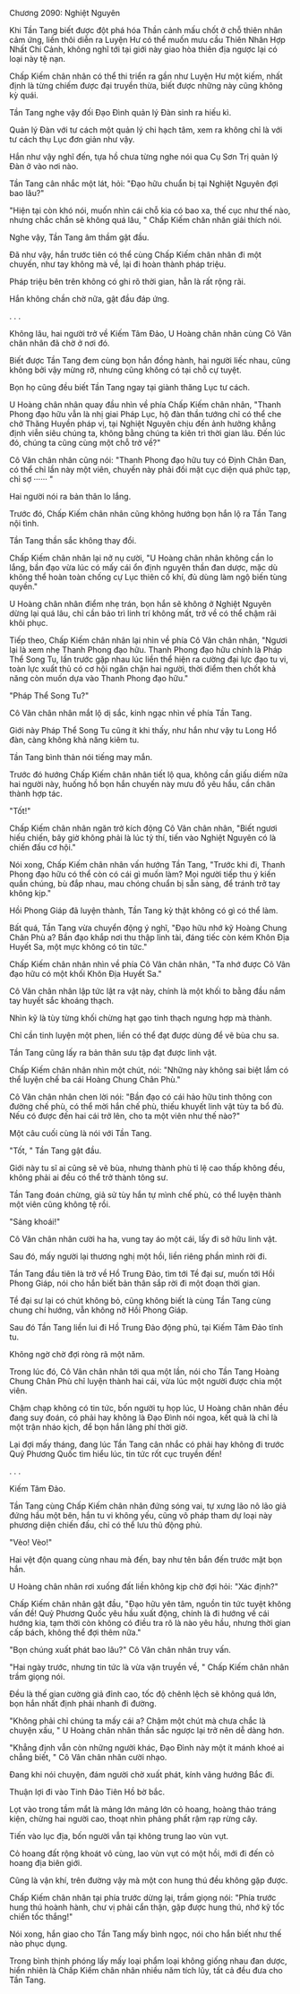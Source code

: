 




Chương 2090: Nghiệt Nguyên


Khi Tần Tang biết được đột phá hóa Thần cảnh mấu chốt ở chỗ thiên nhân cảm ứng, liền thôi diễn ra Luyện Hư có thể muốn mưu cầu Thiên Nhân Hợp Nhất Chi Cảnh, không nghĩ tới tại giới này giao hòa thiên địa ngược lại có loại này tệ nạn.

Chấp Kiếm chân nhân có thể thi triển ra gần như Luyện Hư một kiếm, nhất định là từng chiếm được đại truyền thừa, biết được những này cũng không kỳ quái.

Tần Tang nghe vậy đối Đạo Đình quản lý Đàn sinh ra hiếu kì.

Quản lý Đàn với tư cách một quản lý chi hạch tâm, xem ra không chỉ là với tư cách thụ Lục đơn giản như vậy.

Hắn như vậy nghĩ đến, tựa hồ chưa từng nghe nói qua Cụ Sơn Trị quản lý Đàn ở vào nơi nào.

Tần Tang cân nhắc một lát, hỏi: "Đạo hữu chuẩn bị tại Nghiệt Nguyên đợi bao lâu?"

"Hiện tại còn khó nói, muốn nhìn cái chỗ kia có bao xa, thế cục như thế nào, nhưng chắc chắn sẽ không quá lâu, " Chấp Kiếm chân nhân giải thích nói.

Nghe vậy, Tần Tang âm thầm gật đầu.

Đã như vậy, hắn trước tiên có thể cùng Chấp Kiếm chân nhân đi một chuyến, như tay không mà về, lại đi hoàn thành pháp triệu.

Pháp triệu bên trên không có ghi rõ thời gian, hẳn là rất rộng rãi.

Hắn không chần chờ nữa, gật đầu đáp ứng.

. . .

Không lâu, hai người trở về Kiếm Tâm Đảo, U Hoàng chân nhân cùng Cô Vân chân nhân đã chờ ở nơi đó.

Biết được Tần Tang đem cùng bọn hắn đồng hành, hai người liếc nhau, cũng không bởi vậy mừng rỡ, nhưng cũng không có tại chỗ cự tuyệt.

Bọn họ cũng đều biết Tần Tang ngay tại giành thăng Lục tư cách.

U Hoàng chân nhân quay đầu nhìn về phía Chấp Kiếm chân nhân, "Thanh Phong đạo hữu vẫn là nhị giai Pháp Lục, hộ đàn thần tướng chỉ có thể che chở Thăng Huyền pháp vị, tại Nghiệt Nguyên chịu đến ảnh hưởng khẳng định viễn siêu chúng ta, không bằng chúng ta kiên trì thời gian lâu. Đến lúc đó, chúng ta cũng cùng một chỗ trở về?"

Cô Vân chân nhân cũng nói: "Thanh Phong đạo hữu tuy có Định Chân Đan, có thể chỉ lần này một viên, chuyến này phải đối mặt cục diện quá phức tạp, chỉ sợ ······ "

Hai người nói ra bản thân lo lắng.

Trước đó, Chấp Kiếm chân nhân cũng không hướng bọn hắn lộ ra Tần Tang nội tình.

Tần Tang thần sắc không thay đổi.

Chấp Kiếm chân nhân lại nở nụ cười, "U Hoàng chân nhân không cần lo lắng, bần đạo vừa lúc có mấy cái ổn định nguyên thần đan dược, mặc dù không thể hoàn toàn chống cự Lục thiên cố khí, đủ dùng làm ngộ biến tùng quyền."

U Hoàng chân nhân điểm nhẹ trán, bọn hắn sẽ không ở Nghiệt Nguyên dừng lại quá lâu, chỉ cần bảo trì linh trí không mất, trở về có thể chậm rãi khôi phục.

Tiếp theo, Chấp Kiếm chân nhân lại nhìn về phía Cô Vân chân nhân, "Ngươi lại là xem nhẹ Thanh Phong đạo hữu. Thanh Phong đạo hữu chính là Pháp Thể Song Tu, lần trước gặp nhau lúc liền thể hiện ra cường đại lực đạo tu vi, toàn lực xuất thủ có cơ hội ngăn chặn hai người, thời điểm then chốt khả năng còn muốn dựa vào Thanh Phong đạo hữu."

"Pháp Thể Song Tu?"

Cô Vân chân nhân mắt lộ dị sắc, kinh ngạc nhìn về phía Tần Tang.

Giới này Pháp Thể Song Tu cũng ít khi thấy, như hắn như vậy tu Long Hổ đàn, càng không khả năng kiêm tu.

Tần Tang bình thản nói tiếng may mắn.

Trước đó hướng Chấp Kiếm chân nhân tiết lộ qua, không cần giấu diếm nữa hai người này, huống hồ bọn hắn chuyến này mưu đồ yêu hầu, cần chân thành hợp tác.

"Tốt!"

Chấp Kiếm chân nhân ngăn trở kích động Cô Vân chân nhân, "Biết ngươi hiếu chiến, bây giờ không phải là lúc tỷ thí, tiến vào Nghiệt Nguyên có là chiến đấu cơ hội."

Nói xong, Chấp Kiếm chân nhân vấn hướng Tần Tang, "Trước khi đi, Thanh Phong đạo hữu có thể còn có cái gì muốn làm? Mọi người tiếp thu ý kiến quần chúng, bù đắp nhau, mau chóng chuẩn bị sẵn sàng, để tránh trở tay không kịp."

Hồi Phong Giáp đã luyện thành, Tần Tang kỳ thật không có gì có thể làm.

Bất quá, Tần Tang vừa chuyển động ý nghĩ, "Đạo hữu nhớ kỹ Hoàng Chung Chân Phù a? Bần đạo khắp nơi thu thập linh tài, đáng tiếc còn kém Khôn Địa Huyết Sa, một mực không có tin tức."

Chấp Kiếm chân nhân nhìn về phía Cô Vân chân nhân, "Ta nhớ được Cô Vân đạo hữu có một khối Khôn Địa Huyết Sa."

Cô Vân chân nhân lập tức lật ra vật này, chính là một khối to bằng đầu nắm tay huyết sắc khoáng thạch.

Nhìn kỹ là tùy từng khối chừng hạt gạo tinh thạch ngưng hợp mà thành.

Chỉ cần tinh luyện một phen, liền có thể đạt được dùng để vẽ bùa chu sa.

Tần Tang cũng lấy ra bản thân sưu tập đạt được linh vật.

Chấp Kiếm chân nhân nhìn một chút, nói: "Những này không sai biệt lắm có thể luyện chế ba cái Hoàng Chung Chân Phù."

Cô Vân chân nhân chen lời nói: "Bần đạo có cái hảo hữu tinh thông con đường chế phù, có thể mời hắn chế phù, thiếu khuyết linh vật tùy ta bổ đủ. Nếu có được đến hai cái trở lên, cho ta một viên như thế nào?"

Một câu cuối cùng là nói với Tần Tang.

"Tốt, " Tần Tang gật đầu.

Giới này tu sĩ ai cũng sẽ vẽ bùa, nhưng thành phù tỉ lệ cao thấp không đều, không phải ai đều có thể trở thành tông sư.

Tần Tang đoán chừng, giả sử tùy hắn tự mình chế phù, có thể luyện thành một viên cũng không tệ rồi.

"Sảng khoái!"

Cô Vân chân nhân cười ha ha, vung tay áo một cái, lấy đi sở hữu linh vật.

Sau đó, mấy người lại thương nghị một hồi, liền riêng phần mình rời đi.

Tần Tang đầu tiên là trở về Hồ Trung Đảo, tìm tới Tề đại sư, muốn tới Hồi Phong Giáp, nói cho hắn biết bản thân sắp rời đi một đoạn thời gian.

Tề đại sư lại có chút không bỏ, cũng không biết là cùng Tần Tang cùng chung chí hướng, vẫn không nỡ Hồi Phong Giáp.

Sau đó Tần Tang liền lui đi Hồ Trung Đảo động phủ, tại Kiếm Tâm Đảo tĩnh tu.

Không ngờ chờ đợi ròng rã một năm.

Trong lúc đó, Cô Vân chân nhân tới qua một lần, nói cho Tần Tang Hoàng Chung Chân Phù chỉ luyện thành hai cái, vừa lúc một người được chia một viên.

Chậm chạp không có tin tức, bốn người tụ họp lúc, U Hoàng chân nhân đều đang suy đoán, có phải hay không là Đạo Đình nói ngoa, kết quả là chỉ là một trận nháo kịch, để bọn hắn lãng phí thời giờ.

Lại đợi mấy tháng, đang lúc Tần Tang cân nhắc có phải hay không đi trước Quỷ Phương Quốc tìm hiểu lúc, tin tức rốt cục truyền đến!

. . .

Kiếm Tâm Đảo.

Tần Tang cùng Chấp Kiếm chân nhân đứng sóng vai, tự xưng lão nô lão giả đứng hầu một bên, hắn tu vi không yếu, cũng vô pháp tham dự loại này phương diện chiến đấu, chỉ có thể lưu thủ động phủ.

"Vèo! Vèo!"

Hai vệt độn quang cùng nhau mà đến, bay như tên bắn đến trước mặt bọn hắn.

U Hoàng chân nhân rơi xuống đất liền không kịp chờ đợi hỏi: "Xác định?"

Chấp Kiếm chân nhân gật đầu, "Đạo hữu yên tâm, nguồn tin tức tuyệt không vấn đề! Quỷ Phương Quốc yêu hầu xuất động, chính là đi hướng về cái hướng kia, tạm thời còn không có điều tra rõ là nào yêu hầu, nhưng thời gian cấp bách, không thể đợi thêm nữa."

"Bọn chúng xuất phát bao lâu?" Cô Vân chân nhân truy vấn.

"Hai ngày trước, nhưng tin tức là vừa vặn truyền về, " Chấp Kiếm chân nhân trầm giọng nói.

Đều là thế gian cường giả đỉnh cao, tốc độ chênh lệch sẽ không quá lớn, bọn hắn nhất định phải nhanh đi đường.

"Không phải chỉ chúng ta mấy cái a? Chậm một chút mà chưa chắc là chuyện xấu, " U Hoàng chân nhân thần sắc ngược lại trở nên dễ dàng hơn.

"Khẳng định vẫn còn những người khác, Đạo Đình này một ít mánh khoé ai chẳng biết, " Cô Vân chân nhân cười nhạo.

Đang khi nói chuyện, đám người chờ xuất phát, kính vãng hướng Bắc đi.

Thuận lợi đi vào Tinh Đảo Tiên Hồ bờ bắc.

Lọt vào trong tầm mắt là mảng lớn mảng lớn cỏ hoang, hoàng thảo tráng kiện, chừng hai người cao, thoạt nhìn phảng phất rậm rạp rừng cây.

Tiến vào lục địa, bốn người vẫn tại không trung lao vùn vụt.

Cỏ hoang đất rộng khoát vô cùng, lao vùn vụt có một hồi, mới đi đến cỏ hoang địa biên giới.

Cũng là vận khí, trên đường vậy mà một con hung thú đều không gặp được.

Chấp Kiếm chân nhân tại phía trước dừng lại, trầm giọng nói: "Phía trước hung thú hoành hành, chư vị phải cẩn thận, gặp được hung thú, nhớ kỹ tốc chiến tốc thắng!"

Nói xong, hắn giao cho Tần Tang mấy bình ngọc, nói cho hắn biết như thế nào phục dụng.

Trong bình thịnh phóng lấy mấy loại phẩm loại không giống nhau đan dược, hiển nhiên là Chấp Kiếm chân nhân nhiều năm tích lũy, tất cả đều đưa cho Tần Tang.




